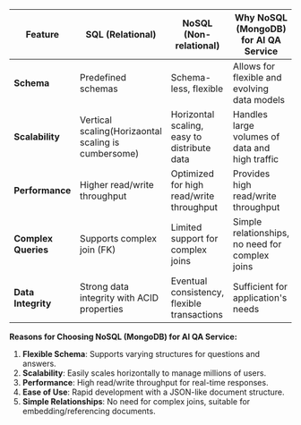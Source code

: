 | Feature                   | SQL (Relational)                                      | NoSQL (Non-relational)                                | Why NoSQL (MongoDB) for AI QA Service                 |
|---------------------------|------------------------------------------------------|------------------------------------------------------|------------------------------------------------------|
| **Schema**                | Predefined schemas                   | Schema-less, flexible                                 | Allows for flexible and evolving data models         |
| **Scalability**           | Vertical scaling(Horizaontal scaling is cumbersome)                                    | Horizontal scaling, easy to distribute data           | Handles large volumes of data and high traffic       |
| **Performance**           | Higher read/write throughput | Optimized for high read/write throughput              | Provides high read/write throughput |
| **Complex Queries**       | Supports complex join (FK)              | Limited support for complex joins                     | Simple relationships, no need for complex joins      |
| **Data Integrity**        | Strong data integrity with ACID properties           | Eventual consistency, flexible transactions           | Sufficient for application's needs                   |

**Reasons for Choosing NoSQL (MongoDB) for AI QA Service:**

1. **Flexible Schema**: Supports varying structures for questions and answers.
2. **Scalability**: Easily scales horizontally to manage millions of users.
3. **Performance**: High read/write throughput for real-time responses.
4. **Ease of Use**: Rapid development with a JSON-like document structure.
5. **Simple Relationships**: No need for complex joins, suitable for embedding/referencing documents.
